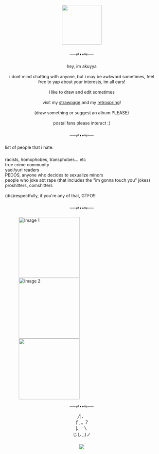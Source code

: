 <div align="center">
  <img height="130" src="https://media.tenor.com/ckvwQ2JeozsAAAAj/yellow-spinning-banana.gif"  />
</div>

###

<p align="center">──⇌••⇋──</p>

###

<p align="center">hey, im akuyya<br><br> i dont mind chatting with anyone, but i may be awkward sometimes, feel free to yap about your interests, im all ears!<br><br>i like to draw and edit sometimes<br><br>visit my <a href="https://akuyyaa.straw.page/">strawpage</a> and my <a href="https://retrospring.net/@akuyya">retrospring</a>!<br><br>(draw something or suggest an album PLEASE)<br><br>postal fans please interact :(</p>

###

<p align="center">──⇌••⇋──</p>

###

<p align="left">list of people that i hate:</p>

###

<p align="left">racists, homophobes, transphobes... etc<br>true crime community<br>yaoi/yuri readers<br>PEDOS, anyone who decides to sexualize minors<br>people who joke abt rape (that includes the "im gonna touch you" jokes)<br>proshitters, comshitters<br><br>(dis)respectfully, if you're any of that, GTFO!!</p>

###

<p align="center">──⇌••⇋──</p>

###
<!DOCTYPE html>
<html lang="en">
<head>
    <meta charset="UTF-8">
    <meta name="viewport" content="width=device-width, initial-scale=1.0">
   
</head>
<body>

<div class="image-container">
    <a href="https://burqaboyz.bandcamp.com/album/miami-arab-emirates">
      <img src="https://images.genius.com/1599269dac6708225ae0a16d203afb91.720x720x1.jpg" alt="Image 1" width="200" hspace="45" >
    </a>
    <a href="https://www.youtube.com/playlist?list=PL55Jv4fGPIb9O0WdJDmGfCZz-C_rBiRM5">
      <img src="https://upload.wikimedia.org/wikipedia/en/9/97/GovernmentPlates.jpg" alt="Image 2" width="200" hspace="45" >
    </a>
    <a href="https://jpegmafia.bandcamp.com/album/lp">
     <img src="https://upload.wikimedia.org/wikipedia/en/thumb/1/19/Jpegmafia_LP%21.jpg/220px-Jpegmafia_LP%21.jpg" width="200" hspace="45" >
    </a>
</div>

</body>
</html>
<p align="center">──⇌••⇋──</p>


<p align="center">╱|、<br>                          (˚ˎ 。7  <br>                           |、˜〵          <br>                          じしˍ,)ノ</p>

###
<div align="center">
  <img src="https://profile-counter.glitch.me/akuyya-mp3/count.svg?"  />
</div>

###


